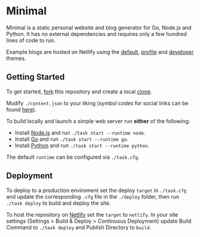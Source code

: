 # Minimal

Minimal is a static personal website and blog generator for Go, Node.js and Python. It has no external dependencies and requires only a few hundred lines of code to run.

Example blogs are hosted on Netlify using the [default](https://minimal-default.netlify.com), [profile](https://minimal-profile.netlify.com) and [developer](https://minimal-developer.netlify.com) themes.

## Getting Started

To get started, [fork](https://help.github.com/articles/fork-a-repo) this repository and create a local [clone](https://help.github.com/articles/cloning-a-repository).

Modify `./content.json` to your liking (symbol codes for social links can be found [here](http://drinchev.github.io/monosocialiconsfont)). 

To build locally and launch a simple web server run **either** of the following: 

* Install [Node.js](https://nodejs.org/en/download) and run `./task start --runtime node`.
* Install [Go](https://golang.org/doc/install) and run `./task start --runtime go`.
* Install [Python](https://www.python.org/downloads/) and run `./task start --runtime python`.

The default `runtime` can be configured via `./task.cfg`.

## Deployment

To deploy to a production enviroment set the deploy `target` in `./task.cfg` and update the corresponding `.cfg` file in the `./deploy` folder, then run `./task deploy` to build and deploy the site.

To host the repository on [Netlify](http://www.netlify.com) set the `target` to `netlify`. In your site settings (Settings > Build & Deploy > Continuous Deployment) update Build Command to `./task deploy` and Publish Directory to `build`.
